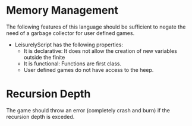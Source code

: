 # Memory Management
The following features of this language should be sufficient to negate the need of a garbage 
collector for user defined games.


* LeisurelyScript has the following properties:
    * It is declarative: It does not allow the creation of new variables outside the finite 
    * It is functional: Functions are first class.
    * User defined games do not have access to the heep.

# Recursion Depth
The game should throw an error (completely crash and burn) if the recursion depth is exceded.
